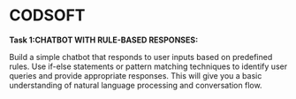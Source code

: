 # CODSOFT
**Task 1:CHATBOT WITH RULE-BASED RESPONSES:**

Build a simple chatbot that responds to user inputs based on
predefined rules. Use if-else statements or pattern matching
techniques to identify user queries and provide appropriate
responses. This will give you a basic understanding of natural
language processing and conversation flow.
